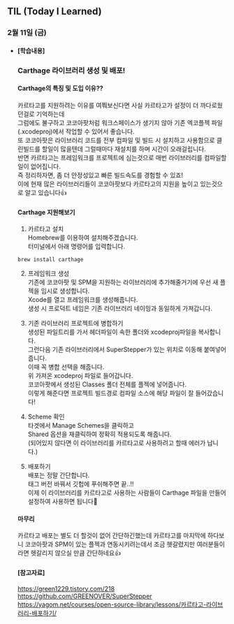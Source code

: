 ## TIL (Today I Learned)

### 2월 11일 (금)   

- #### [학습내용] 
  ### Carthage 라이브러리 생성 및 배포!   
  #### Carthage의 특징 및 도입 이유??   
  카르타고를 지원하려는 이유를 여쭤보신다면 사실 카르타고가 설정이 더 까다로웠던걸로 기억하는데   
  그럼에도 불구하고 코코아팟처럼 워크스페이스가 생기지 않아 기존 엑코플젝 파일(.xcodeproj)에서 작업할 수 있어서 좋습니다.   
  또 코코아팟은 라이브러리 코드를 전부 컴파일 및 빌드 시 설치하고 사용함으로 클린빌드를 할일이 많을텐데 그럴때마다 재설치를 하며 시간이 오래걸립니다.   
  반면 카르타고는 프레임워크를 프로젝트에 심는것으로 매번 라이브러리를 컴파일할 일이 없어집니다.   
  즉 정리하자면, 좀 더 안정성있고 빠른 빌드속도를 경험할 수 있죠!   
  이에 현재 많은 라이브러리들이 코코아팟보다 카르타고의 지원을 높이고 있는것으로 알고 있습니다👍   
  
  #### Carthage 지원해보기   
  1. 카르타고 설치   
  Homebrew를 이용하여 설치해주겠습니다.   
  터미널에서 아래 명령어를 입력합니다.   
  ```
  brew install carthage
  ```

  2. 프레임워크 생성   
  기존에 코코아팟 및 SPM을 지원하는 라이브러리에 추가해줄거기에 우선 새 플젝을 임시로 생성합니다.   
  Xcode를 열고 프레임워크를 생성해줍니다.   
  생성 시 프로덕트 네임은 기존 라이브러리 네이밍과 동일하게 가져갑니다.   

  3. 기존 라이브러리 프로젝트에 병합하기   
  생성된 파일트리를 가서 헤더파일이 속한 폴더와 xcodeproj파일을 복사합니다.   
  그런다음 기존 라이브러리에서 SuperStepper가 있는 위치로 이동해 붙여넣어줍니다.   
  이때 꼭 병합 선택을 해줍니다.   
  위 가져온 xcodeproj 파일로 들어갑니다.   
  코코아팟에서 생성된 Classes 폴더 전체를 플젝에 넣어줍니다.   
  이렇게 해준다면 프로젝트 빌드경로 컴파일 소스에 해당 파일이 잘 들어갔습니다!   

  4. Scheme 확인   
  타겟에서 Manage Schemes을 클릭하고   
  Shared 옵션을 재클릭하여 정확히 적용되도록 해줍니다.   
  (되어있지 않다면 이 라이브러리를 카르타고로 사용하려고 할때 에러가 납니다.)   

  5. 배포하기   
  배포는 정말 간단합니다.   
  태그 버전 바꿔서 깃헙에 푸쉬해주면 끝..!!   
  이제 이 라이브러리를 카르타고로 사용하는 사람들이 Carthage 파일을 만들어 설정하여 사용하면 됩니다🙌   
  
  #### 마무리    
  카르타고 배포는 별도 더 할것이 없어 간단하긴했는데 카르타고를 마지막에 하다보니 코코아팟과 SPM이 있는 플젝과 연동시키려는데서 조금 헷갈렸지만 여러분들이라면 헷갈리지 않으실 만큼 간단하네요👍   
  
  #### [참고자료]   
  https://green1229.tistory.com/218   
  https://github.com/GREENOVER/SuperStepper   
  https://yagom.net/courses/open-source-library/lessons/카르타고-라이브러리-배포하기/   
